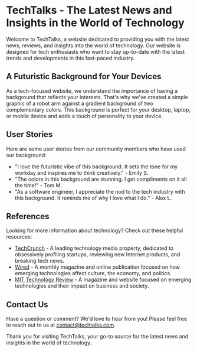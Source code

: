 <!--font:Montserrat-->

# TechTalks - The Latest News and Insights in the World of Technology

Welcome to TechTalks, a website dedicated to providing you with the latest news, reviews, and insights into the world of technology. Our website is designed for tech enthusiasts who want to stay up-to-date with the latest trends and developments in this fast-paced industry.

## A Futuristic Background for Your Devices

As a tech-focused website, we understand the importance of having a background that reflects your interests. That's why we've created a simple graphic of a robot arm against a gradient background of two complementary colors. This background is perfect for your desktop, laptop, or mobile device and adds a touch of personality to your device.

## User Stories

Here are some user stories from our community members who have used our background:

- "I love the futuristic vibe of this background. It sets the tone for my workday and inspires me to think creatively." - Emily S.
- "The colors in this background are stunning. I get compliments on it all the time!" - Tom M.
- "As a software engineer, I appreciate the nod to the tech industry with this background. It reminds me of why I love what I do." - Alex L.

## References

Looking for more information about technology? Check out these helpful resources:

- [TechCrunch](#) - A leading technology media property, dedicated to obsessively profiling startups, reviewing new Internet products, and breaking tech news.
- [Wired](#) - A monthly magazine and online publication focused on how emerging technologies affect culture, the economy, and politics.
- [MIT Technology Review](#) - A magazine and website focused on emerging technologies and their impact on business and society.

## Contact Us

Have a question or comment? We'd love to hear from you! Please feel free to reach out to us at [contact@techtalks.com](mailto:contact@techtalks.com).

Thank you for visiting TechTalks, your go-to source for the latest news and insights in the world of technology.

<!--

Write me content for website with wallpaper which alt text is:

"A wallpaper with a simple graphic of a robot arm, against a gradient background of two complementary colors."

The name/title of the page should not be 1:1 copy of the alt text but rather a real content of the website which is using this wallpaper.

- Use markdown format 
- Start with heading
- Heading should be short and concise
- The content should look like a real website 
- The website should not be about the wallpaper, wallpaper is just a related background
- Heading should be contain work "wallpaper" or "background"
- Include real sections like references, contact, user stories, etc. use things relevant to the page purpose.
- Feel free to use structure like headings, bullets, numbering, blockquotes, paragraphs, horizontal lines, etc.
- You can use formatting like bold or _italic_
- You can include UTF-8 emojis
- Links should be only #hash anchors (and you can refer to the document itself)
- Do not include images


---


# RoboWorks - A Wallpaper for Tech Enthusiasts

Welcome to RoboWorks, a website dedicated to all things tech and robotics. Our website is designed to provide you with the latest news, reviews, and insights into the world of robotics. As a tech enthusiast, you understand the importance of staying up-to-date with the latest trends and developments in this fast-paced industry.

## The Perfect Background for Your Tech Devices

Our wallpaper features a simple graphic of a robot arm, against a gradient background of two complementary colors. This wallpaper is perfect for your desktop, laptop, or mobile device. It's a great way to show off your love for technology and add a touch of personality to your device.

## User Stories

Here are some user stories from our community members who have used our wallpaper:

- "I love the simplicity of this wallpaper. It's not too busy, but it still adds a unique touch to my desktop." - John D.
- "As a robotics engineer, I appreciate the nod to the industry with this wallpaper. It's a great conversation starter when people see it on my laptop." - Sarah K.
- "The colors in this wallpaper really pop. It's a great way to add some color to my otherwise boring desktop." - Mike T.

## References

Looking for more information about robotics? Check out these helpful resources:

- [Robotics Online](#) - A comprehensive online resource for everything related to robotics.
- [IEEE Robotics and Automation Society](#) - A professional organization dedicated to advancing the field of robotics and automation.
- [RobotShop](#) - An online store specializing in robotics products and accessories.

## Contact Us

Have a question or comment? We'd love to hear from you! Please feel free to reach out to us at [contact@roboworks.com](mailto:contact@roboworks.com).

Thank you for visiting RoboWorks, your go-to source for all things tech and robotics.


---


Heading should not include word "wallpaper". The website should not be about the wallpaper itself, wallpaper is just a related background, rewrite whole content.


---


# TechTalks - The Latest News and Insights in the World of Technology

Welcome to TechTalks, a website dedicated to providing you with the latest news, reviews, and insights into the world of technology. Our website is designed for tech enthusiasts who want to stay up-to-date with the latest trends and developments in this fast-paced industry.

## A Futuristic Background for Your Devices

As a tech-focused website, we understand the importance of having a background that reflects your interests. That's why we've created a simple graphic of a robot arm against a gradient background of two complementary colors. This background is perfect for your desktop, laptop, or mobile device and adds a touch of personality to your device.

## User Stories

Here are some user stories from our community members who have used our background:

- "I love the futuristic vibe of this background. It sets the tone for my workday and inspires me to think creatively." - Emily S.
- "The colors in this background are stunning. I get compliments on it all the time!" - Tom M.
- "As a software engineer, I appreciate the nod to the tech industry with this background. It reminds me of why I love what I do." - Alex L.

## References

Looking for more information about technology? Check out these helpful resources:

- [TechCrunch](#) - A leading technology media property, dedicated to obsessively profiling startups, reviewing new Internet products, and breaking tech news.
- [Wired](#) - A monthly magazine and online publication focused on how emerging technologies affect culture, the economy, and politics.
- [MIT Technology Review](#) - A magazine and website focused on emerging technologies and their impact on business and society.

## Contact Us

Have a question or comment? We'd love to hear from you! Please feel free to reach out to us at [contact@techtalks.com](mailto:contact@techtalks.com).

Thank you for visiting TechTalks, your go-to source for the latest news and insights in the world of technology.

-->
